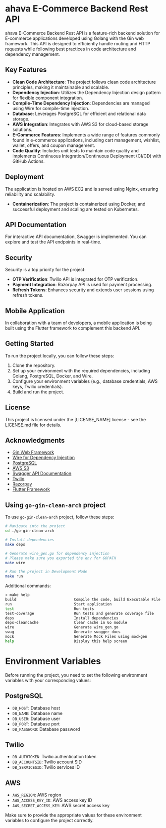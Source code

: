 # ahava E-Commerce Backend Rest API

ahava E-Commerce Backend Rest API is a feature-rich backend solution for E-commerce applications developed using Golang with the Gin web framework. This API is designed to efficiently handle routing and HTTP requests while following best practices in code architecture and dependency management.

## Key Features

- **Clean Code Architecture**: The project follows clean code architecture principles, making it maintainable and scalable.
- **Dependency Injection**: Utilizes the Dependency Injection design pattern for flexible component integration.
- **Compile-Time Dependency Injection**: Dependencies are managed using Wire for compile-time injection.
- **Database**: Leverages PostgreSQL for efficient and relational data storage.
- **AWS Integration**: Integrates with AWS S3 for cloud-based storage solutions.
- **E-Commerce Features**: Implements a wide range of features commonly found in e-commerce applications, including cart management, wishlist, wallet, offers, and coupon management.
- **Code Quality**: Includes unit tests to maintain code quality and implements Continuous Integration/Continuous Deployment (CI/CD) with GitHub Actions.

## Deployment

The application is hosted on AWS EC2 and is served using Nginx, ensuring reliability and scalability.

- **Containerization**: The project is containerized using Docker, and successful deployment and scaling are tested on Kubernetes.

## API Documentation

For interactive API documentation, Swagger is implemented. You can explore and test the API endpoints in real-time.

## Security

Security is a top priority for the project:

- **OTP Verification**: Twilio API is integrated for OTP verification.
- **Payment Integration**: Razorpay API is used for payment processing.
- **Refresh Tokens**: Enhances security and extends user sessions using refresh tokens.

## Mobile Application

In collaboration with a team of developers, a mobile application is being built using the Flutter framework to complement this backend API.

## Getting Started

To run the project locally, you can follow these steps:

1. Clone the repository.
2. Set up your environment with the required dependencies, including Golang, PostgreSQL, Docker, and Wire.
3. Configure your environment variables (e.g., database credentials, AWS keys, Twilio credentials).
4. Build and run the project.

## License

This project is licensed under the [LICENSE_NAME] license - see the [LICENSE.md](LICENSE.md) file for details.

## Acknowledgments

- [Gin Web Framework](https://github.com/gin-gonic/gin)
- [Wire for Dependency Injection](https://github.com/google/wire)
- [PostgreSQL](https://www.postgresql.org/)
- [AWS S3](https://aws.amazon.com/s3/)
- [Swagger API Documentation](https://swagger.io/)
- [Twilio](https://www.twilio.com/)
- [Razorpay](https://razorpay.com/)
- [Flutter Framework](https://flutter.dev/)

## Using `go-gin-clean-arch` project

To use `go-gin-clean-arch` project, follow these steps:

```bash
# Navigate into the project
cd ./go-gin-clean-arch

# Install dependencies
make deps

# Generate wire_gen.go for dependency injection
# Please make sure you exported the env for GOPATH
make wire

# Run the project in Development Mode
make run
```

Additional commands:

```bash
➔ make help
build                          Compile the code, build Executable File
run                            Start application
test                           Run tests
test-coverage                  Run tests and generate coverage file
deps                           Install dependencies
deps-cleancache                Clear cache in Go module
wire                           Generate wire_gen.go
swag                           Generate swagger docs
mock                           Generate Mock Files using mockgen
help                           Display this help screen
```

# Environment Variables

Before running the project, you need to set the following environment variables with your corresponding values:

## PostgreSQL

- `DB_HOST`: Database host
- `DB_NAME`: Database name
- `DB_USER`: Database user
- `DB_PORT`: Database port
- `DB_PASSWORD`: Database password

## Twilio

- `DB_AUTHTOKEN`: Twilio authentication token
- `DB_ACCOUNTSID`: Twilio account SID
- `DB_SERVICESID`: Twilio services ID

## AWS

- `AWS_REGION`: AWS region
- `AWS_ACCESS_KEY_ID`: AWS access key ID
- `AWS_SECRET_ACCESS_KEY`: AWS secret access key

Make sure to provide the appropriate values for these environment variables to configure the project correctly.
